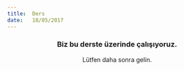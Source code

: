 ```yaml
---
title:  Ders
date:   18/05/2017
---
```


### <center>Biz bu derste üzerinde çalışıyoruz.</center>
<center>Lütfen daha sonra gelin.</center>